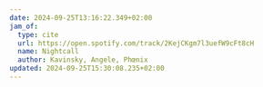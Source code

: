 ```yaml
---
date: 2024-09-25T13:16:22.349+02:00
jam_of:
  type: cite
  url: https://open.spotify.com/track/2KejCKgm7l3uefW9cFt8cH
  name: Nightcall
  author: Kavinsky, Angele, Phœnix
updated: 2024-09-25T15:30:08.235+02:00
---
```

